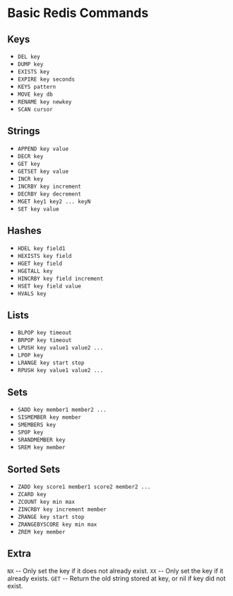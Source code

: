 # Basic Redis Commands

## Keys
- `DEL key`
- `DUMP key`
- `EXISTS key`
- `EXPIRE key seconds`
- `KEYS pattern`
- `MOVE key db`
- `RENAME key newkey`
- `SCAN cursor`

## Strings
- `APPEND key value`
- `DECR key`
- `GET key`
- `GETSET key value`
- `INCR key`
- `INCRBY key increment`
- `DECRBY key decrement`
- `MGET key1 key2 ... keyN`
- `SET key value`

## Hashes
- `HDEL key field1`
- `HEXISTS key field`
- `HGET key field`
- `HGETALL key`
- `HINCRBY key field increment`
- `HSET key field value`
- `HVALS key`

## Lists
- `BLPOP key timeout`
- `BRPOP key timeout`
- `LPUSH key value1 value2 ...`
- `LPOP key`
- `LRANGE key start stop`
- `RPUSH key value1 value2 ...`

## Sets
- `SADD key member1 member2 ...`
- `SISMEMBER key member`
- `SMEMBERS key`
- `SPOP key`
- `SRANDMEMBER key`
- `SREM key member`

## Sorted Sets
- `ZADD key score1 member1 score2 member2 ...`
- `ZCARD key`
- `ZCOUNT key min max`
- `ZINCRBY key increment member`
- `ZRANGE key start stop`
- `ZRANGEBYSCORE key min max`
- `ZREM key member`

## Extra
`NX` -- Only set the key if it does not already exist.
`XX` -- Only set the key if it already exists.
`GET` -- Return the old string stored at key, or nil if key did not exist.
